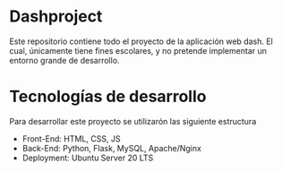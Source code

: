 # Dashproject

Este repositorio contiene todo el proyecto de la aplicación web dash. El cual, únicamente tiene fines escolares, y no pretende implementar un entorno grande de desarrollo.

# Tecnologías de desarrollo

Para desarrollar este proyecto se utilizarón las siguiente estructura
- Front-End: HTML, CSS, JS
- Back-End: Python, Flask, MySQL, Apache/Nginx
- Deployment: Ubuntu Server 20 LTS
